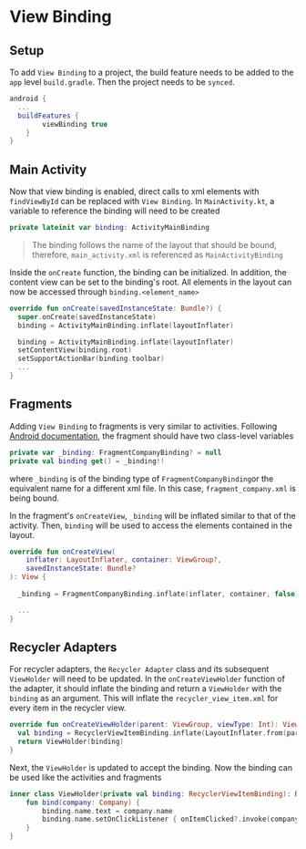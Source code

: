 # View Binding

## Setup
To add `View Binding` to a project, the build feature needs to be added to the `app` level `build.gradle`. Then the project needs to be `synced`.
```gradle
android {
  ...
  buildFeatures {
        viewBinding true
    }
}
```

## Main Activity
Now that view binding is enabled, direct calls to xml elements with `findViewById` can be replaced with `View Binding`. In `MainActivity.kt`, a variable to reference the binding will need to be created
```kotlin
private lateinit var binding: ActivityMainBinding
```

> The binding follows the name of the layout that should be bound, therefore, `main_activity.xml` is referenced as `MainActivityBinding`

 Inside the `onCreate` function, the binding can be initialized. In addition, the content view can be set to the binding's root. All elements in the layout can now be accessed through `binding.<element_name>`
```kotlin
override fun onCreate(savedInstanceState: Bundle?) {
  super.onCreate(savedInstanceState)
  binding = ActivityMainBinding.inflate(layoutInflater)

  binding = ActivityMainBinding.inflate(layoutInflater)
  setContentView(binding.root)
  setSupportActionBar(binding.toolbar)
  ...
}
```

## Fragments
Adding `View Binding` to fragments is very similar to activities. Following [Android documentation](https://developer.android.com/topic/libraries/view-binding), the fragment should have two class-level variables
```kotlin
private var _binding: FragmentCompanyBinding? = null
private val binding get() = _binding!!
```
where `_binding` is of the binding type of `FragmentCompanyBinding`or the equivalent name for a different xml file. In this case, `fragment_company.xml` is being bound.

In the fragment's `onCreateView`, `_binding` will be inflated similar to that of the activity. Then, `binding` will be used to access the elements contained in the layout.
```kotlin
override fun onCreateView(
    inflater: LayoutInflater, container: ViewGroup?,
    savedInstanceState: Bundle?
): View {
  
  _binding = FragmentCompanyBinding.inflate(inflater, container, false)

  ...
}
```

## Recycler Adapters
For recycler adapters, the `Recycler Adapter` class and its subsequent `ViewHolder` will need to be updated. In the `onCreateViewHolder` function of the adapter, it should inflate the binding and return a `ViewHolder` with the `binding` as an argument. This will inflate the `recycler_view_item.xml` for every item in the recycler view.
```kotlin
override fun onCreateViewHolder(parent: ViewGroup, viewType: Int): ViewHolder {
  val binding = RecyclerViewItemBinding.inflate(LayoutInflater.from(parent.context), parent, false)
  return ViewHolder(binding)
}
```

Next, the `ViewHolder` is updated to accept the binding. Now the binding can be used like the activities and fragments
```kotlin
inner class ViewHolder(private val binding: RecyclerViewItemBinding): RecyclerView.ViewHolder(binding.root) {
    fun bind(company: Company) {
        binding.name.text = company.name
        binding.name.setOnClickListener { onItemClicked?.invoke(company) }
    }
}
```